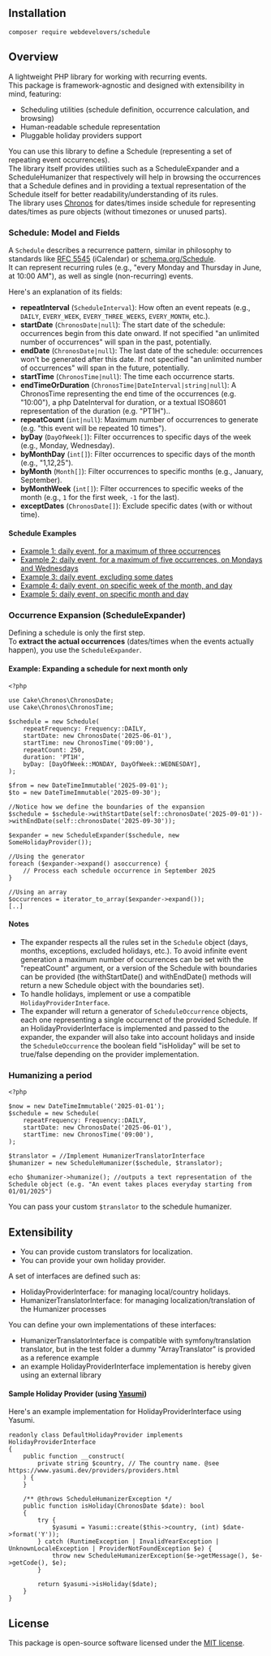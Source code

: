 ## Installation
```
composer require webdevelovers/schedule
```

## Overview

A lightweight PHP library for working with recurring events.  
This package is framework-agnostic and designed with extensibility in mind, featuring:

- Scheduling utilities (schedule definition, occurrence calculation, and browsing)
- Human-readable schedule representation
- Pluggable holiday providers support

You can use this library to define a Schedule (representing a set of repeating event occurrences). <br />
The library itself provides utilities such as a ScheduleExpander and a ScheduleHumanizer that respectively will help in browsing the occurrences that a Schedule defines
and in providing a textual representation of the Schedule itself for better readability/understanding of its rules.<br />
The library uses [Chronos](https://github.com/cakephp/chronos) for dates/times inside schedule for representing dates/times as pure objects (without timezones or unused parts).

### Schedule: Model and Fields

A `Schedule` describes a recurrence pattern, similar in philosophy to standards like [RFC 5545](https://tools.ietf.org/html/rfc5545) (iCalendar) or [schema.org/Schedule](https://schema.org/Schedule).  
It can represent recurring rules (e.g., "every Monday and Thursday in June, at 10:00 AM"), as well as single (non-recurring) events.

Here's an explanation of its fields:

- **repeatInterval** (`ScheduleInterval`): How often an event repeats (e.g., `DAILY`, `EVERY_WEEK`, `EVERY_THREE_WEEKS`, `EVERY_MONTH`, etc.).
- **startDate** (`ChronosDate|null`): The start date of the schedule: occurrences begin from this date onward. 
If not specified "an unlimited number of occurrences" will span in the past, potentially.
- **endDate** (`ChronosDate|null`): The last date of the schedule: occurrences won't be generated after this date.
If not specified "an unlimited number of occurrences" will span in the future, potentially.
- **startTime** (`ChronosTime|null`): The time each occurrence starts.
- **endTimeOrDuration** (`ChronosTime|DateInterval|string|null`): A ChronosTime representing the end time of the occurrences (e.g. "10:00"), a php DateInterval for duration, or a textual ISO8601 representation of the duration (e.g. "PT1H")..
- **repeatCount** (`int|null`): Maximum number of occurrences to generate (e.g. "this event will be repeated 10 times").
- **byDay** (`DayOfWeek[]`): Filter occurrences to specific days of the week (e.g., Monday, Wednesday).
- **byMonthDay** (`int[]`): Filter occurrences to specific days of the month (e.g., "1,12,25").
- **byMonth** (`Month[]`): Filter occurrences to specific months (e.g., January, September).
- **byMonthWeek** (`int[]`): Filter occurrences to specific weeks of the month (e.g., `1` for the first week, `-1` for the last).
- **exceptDates** (`ChronosDate[]`): Exclude specific dates (with or without time).

#### Schedule Examples

- [Example 1: daily event, for a maximum of three occurrences](examples/daily_example_01.php)
- [Example 2: daily event, for a maximum of five occurrences, on Mondays and Wednesdays](examples/daily_example_02_byDay_filter.php)
- [Example 3: daily event, excluding some dates](examples/daily_example_03_excluding_dates.php)
- [Example 4: daily event, on specific week of the month, and day](examples/daily_example_04_week_of_month.php)
- [Example 5: daily event, on specific month and day](examples/daily_example_05_month.php)

### Occurrence Expansion (ScheduleExpander)

Defining a schedule is only the first step.  
To **extract the actual occurrences** (dates/times when the events actually happen), you use the `ScheduleExpander`.

#### Example: Expanding a schedule for next month only
```
<?php 

use Cake\Chronos\ChronosDate;
use Cake\Chronos\ChronosTime;

$schedule = new Schedule(
    repeatFrequency: Frequency::DAILY,
    startDate: new ChronosDate('2025-06-01'),
    startTime: new ChronosTime('09:00'),
    repeatCount: 250,
    duration: 'PT1H',
    byDay: [DayOfWeek::MONDAY, DayOfWeek::WEDNESDAY],
);

$from = new DateTimeImmutable('2025-09-01');
$to = new DateTimeImmutable('2025-09-30');

//Notice how we define the boundaries of the expansion
$schedule = $schedule->withStartDate(self::chronosDate('2025-09-01'))->withEndDate(self::chronosDate('2025-09-30'));

$expander = new ScheduleExpander($schedule, new SomeHolidayProvider());

//Using the generator
foreach ($expander->expand() asoccurrence) { 
    // Process each schedule occurrence in September 2025 
}

//Using an array
$occurrences = iterator_to_array($expander->expand());
[..]
```
#### Notes

- The expander respects all the rules set in the `Schedule` object (days, months, exceptions, excluded holidays, etc.). To avoid
infinite event generation a maximum number of occurrences can be set with the "repeatCount" argument, or a version of the Schedule with boundaries 
can be provided (the withStartDate() and withEndDate() methods will return a new Schedule object with the boundaries set).
- To handle holidays, implement or use a compatible `HolidayProviderInterface`.
- The expander will return a generator of `ScheduleOccurrence` objects, each one representing a single occurrenct of the provided Schedule. 
If an HolidayProviderInterface is implemented and passed to the expander, the expander will also take into account holidays and inside the `ScheduleOccurrence` 
the boolean field "isHoliday" will be set to true/false depending on the provider implementation.

### Humanizing a period

```
<?php

$now = new DateTimeImmutable('2025-01-01');
$schedule = new Schedule(
    repeatFrequency: Frequency::DAILY,
    startDate: new ChronosDate('2025-06-01'),
    startTime: new ChronosTime('09:00'),
);

$translator = //Implement HumanizerTranslatorInterface
$humanizer = new ScheduleHumanizer($schedule, $translator);

echo $humanizer->humanize(); //outputs a text representation of the Schedule object (e.g. "An event takes places everyday starting from 01/01/2025")
```

You can pass your custom `$translator` to the schedule humanizer.
## Extensibility

- You can provide custom translators for localization.
- You can provide your own holiday provider.

A set of interfaces are defined such as:
- HolidayProviderInterface: for managing local/country holidays.
- HumanizerTranslatorInterface: for managing localization/translation of the Humanizer processes

You can define your own implementations of these interfaces:
- HumanizerTranslatorInterface is compatible with symfony/translation translator, but in the test folder a dummy "ArrayTranslator" is provided as a reference example
- an example HolidayProviderInterface implementation is hereby given using an external library

#### Sample Holiday Provider (using [Yasumi](https://yasumi.dev))

Here's an example implementation for HolidayProviderInterface using Yasumi.
```
readonly class DefaultHolidayProvider implements HolidayProviderInterface
{
    public function __construct(
        private string $country, // The country name. @see https://www.yasumi.dev/providers/providers.html
    ) {
    }

    /** @throws ScheduleHumanizerException */
    public function isHoliday(ChronosDate $date): bool
    {
        try {
            $yasumi = Yasumi::create($this->country, (int) $date->format('Y'));
        } catch (RuntimeException | InvalidYearException | UnknownLocaleException | ProviderNotFoundException $e) {
            throw new ScheduleHumanizerException($e->getMessage(), $e->getCode(), $e);
        }

        return $yasumi->isHoliday($date);
    }
}
```

## License

This package is open-source software licensed under the [MIT license](LICENSE).